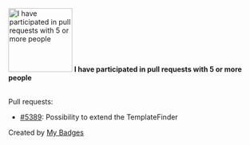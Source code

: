 <img src="https://github.com/my-badges/my-badges/blob/master/src/all-badges/pr-collaboration/pr-collaboration-5.png?raw=true" alt="I have participated in pull requests with 5 or more people" title="I have participated in pull requests with 5 or more people" width="128">
<strong>I have participated in pull requests with 5 or more people</strong>
<br><br>

Pull requests:

- <a href="https://github.com/symfony/symfony/pull/5389">#5389</a>: Possibility to extend the TemplateFinder


Created by <a href="https://github.com/my-badges/my-badges">My Badges</a>